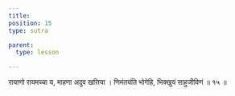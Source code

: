 ```yaml
---
title: 
position: 15
type: sutra

parent:
  type: lesson

---
```


रायाणो रायमच्चा य, माहणा अदुव खत्तिया । 
णिमंतयंति भोगेहि, भिक्खुयं साहुजीविणं ॥ १५ ॥ 
